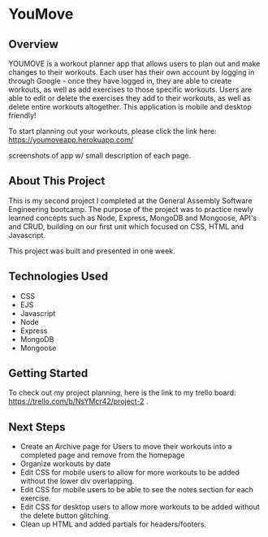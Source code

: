 # YouMove

## Overview 

YOUMOVE is a workout planner app that allows users to plan out and make changes to their workouts. Each user has their own account by logging in through Google - once they have logged in, they are able to create workouts, as well as add exercises to those specific workouts. Users are able to edit or delete the exercises they add to their workouts, as well as delete entire workouts altogether. This application is mobile and desktop friendly!

To start planning out your workouts, please click the link here: https://youmoveapp.herokuapp.com/



screenshots of app w/ small description of each page. 

## About This Project

This is my second project I completed at the General Assembly Software Engineering bootcamp. The purpose of the project was to practice newly learned concepts such as Node, Express, MongoDB and Mongoose, API's and CRUD, building on our first unit which focused on CSS, HTML and Javascript. 

This project was built and presented in one week. 

## Technologies Used 

- CSS
- EJS
- Javascript 
- Node
- Express
- MongoDB
- Mongoose 

## Getting Started
To check out my project planning, here is the link to my trello board: https://trello.com/b/NsYMcr42/project-2 .

## Next Steps

- Create an Archive page for Users to move their workouts into a completed page and remove from the homepage 
- Organize workouts by date
- Edit CSS for mobile users to allow for more workouts to be added without the lower div overlapping.
- Edit CSS for mobile users to be able to see the notes section for each exercise. 
- Edit CSS for desktop users to allow more workouts to be added without the delete button glitching. 
- Clean up HTML and added partials for headers/footers. 

